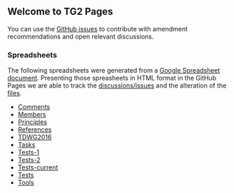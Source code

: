 ## Welcome to TG2 Pages

You can use the [GitHub issues](https://github.com/F4UFramework/TG2-Test/issues) to contribute with amendment recommendations and open relevant discussions.

### Spreadsheets

The following spreadsheets were generated from a [Google Spreadsheet document](https://docs.google.com/spreadsheets/d/1td7zJ9GH3WWhu0Pa1X-1fkaWk71U8qqr54-kkbfwbfE). 
Presenting those spreasheets in HTML format in the GitHub Pages we are able to track the [discussions/issues](https://github.com/F4UFramework/bdq/issues) and the alteration of the [files](https://github.com/F4UFramework/bdq/tree/master/tg2). 

- [Comments](dq_tests/Comments.html)
- [Members](dq_tests/Members.html)
- [Principles](dq_tests/Principles.html)
- [References](dq_tests/References.html)
- [TDWG2016](dq_tests/TDWG2016.html)
- [Tasks](dq_tests/Tasks.html)
- [Tests-1](dq_tests/Tests-1.html)
- [Tests-2](dq_tests/Tests-2.html)
- [Tests-current](dq_tests/Tests-current.html)
- [Tests](dq_tests/Tests.html)
- [Tools](dq_tests/Tools.html)
